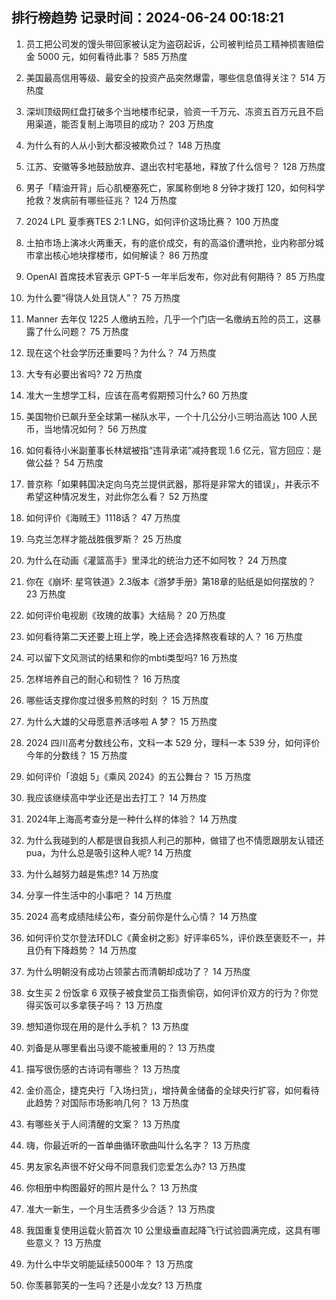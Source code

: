
## 排行榜趋势 记录时间：2024-06-24 00:18:21
  
  1. 员工把公司发的馒头带回家被认定为盗窃起诉，公司被判给员工精神损害赔偿金 5000 元，如何看待此事？ 585 万热度
    
  2. 美国最高信用等级、最安全的投资产品突然爆雷，哪些信息值得关注？ 514 万热度
    
  3. 深圳顶级网红盘打破多个当地楼市纪录，验资一千万元、冻资五百万元且不启用渠道，能否复制上海项目的成功？ 203 万热度
    
  4. 为什么有的人从小到大都没被欺负过？ 148 万热度
    
  5. 江苏、安徽等多地鼓励放弃、退出农村宅基地，释放了什么信号？ 128 万热度
    
  6. 男子「精油开背」后心肌梗塞死亡，家属称倒地 8 分钟才拨打 120，如何科学抢救？发病前有哪些征兆？ 124 万热度
    
  7. 2024 LPL 夏季赛TES 2:1 LNG，如何评价这场比赛？ 100 万热度
    
  8. 土拍市场上演冰火两重天，有的底价成交，有的高溢价遭哄抢，业内称部分城市拿出核心地块撑楼市，如何解读？ 86 万热度
    
  9. OpenAI 首席技术官表示 GPT-5 一年半后发布，你对此有何期待？ 85 万热度
    
  10. 为什么要“得饶人处且饶人”？ 75 万热度
    
  11. Manner 去年仅 1225 人缴纳五险，几乎一个门店一名缴纳五险的员工，这暴露了什么问题？ 75 万热度
    
  12. 现在这个社会学历还重要吗？为什么？ 74 万热度
    
  13. 大专有必要出省吗? 72 万热度
    
  14. 准大一生想学工科，应该在高考假期预习什么? 60 万热度
    
  15. 美国物价已飙升至全球第一梯队水平，一个十几公分小三明治高达 100 人民币，当地情况如何？ 56 万热度
    
  16. 如何看待小米副董事长林斌被指“违背承诺”减持套现 1.6 亿元，官方回应：是做公益？ 54 万热度
    
  17. 普京称「如果韩国决定向乌克兰提供武器，那将是非常大的错误」，并表示不希望这种情况发生，对此你怎么看？ 52 万热度
    
  18. 如何评价《海贼王》1118话？ 47 万热度
    
  19. 乌克兰怎样才能战胜俄罗斯？ 25 万热度
    
  20. 为什么在动画《灌篮高手》里泽北的统治力还不如阿牧？ 24 万热度
    
  21. 你在《崩坏: 星穹铁道》2.3版本《游梦手册》第18章的贴纸是如何摆放的？ 23 万热度
    
  22. 如何评价电视剧《玫瑰的故事》大结局？ 20 万热度
    
  23. 如何看待第二天还要上班上学，晚上还会选择熬夜看球的人？ 16 万热度
    
  24. 可以留下文风测试的结果和你的mbti类型吗? 16 万热度
    
  25. 怎样培养自己的耐心和韧性？ 16 万热度
    
  26. 哪些话支撑你度过很多煎熬的时刻 ？ 15 万热度
    
  27. 为什么大雄的父母愿意养活哆啦 A 梦？ 15 万热度
    
  28. 2024 四川高考分数线公布，文科一本 529 分，理科一本 539 分，如何评价今年的分数线？ 15 万热度
    
  29. 如何评价「浪姐 5」《乘风 2024》的五公舞台？ 15 万热度
    
  30. 我应该继续高中学业还是出去打工？ 14 万热度
    
  31. 2024年上海高考查分是一种什么样的体验？ 14 万热度
    
  32. 为什么我碰到的人都是很自我损人利己的那种，做错了也不情愿跟朋友认错还pua，为什么总是吸引这种人呢? 14 万热度
    
  33. 为什么越努力越是焦虑? 14 万热度
    
  34. 分享一件生活中的小事吧？ 14 万热度
    
  35. 2024 高考成绩陆续公布，查分前你是什么心情？ 14 万热度
    
  36. 如何评价艾尔登法环DLC《黄金树之影》好评率65%，评价跌至褒贬不一，并且仍有下降趋势？ 14 万热度
    
  37. 为什么明朝没有成功占领蒙古而清朝却成功了？ 14 万热度
    
  38. 女生买 2 份饭拿 6 双筷子被食堂员工指责偷窃，如何评价双方的行为？你觉得买饭可以多拿筷子吗？ 13 万热度
    
  39. 想知道你现在用的是什么手机？ 13 万热度
    
  40. 刘备是从哪里看出马谡不能被重用的？ 13 万热度
    
  41. 描写很伤感的古诗词有哪些？ 13 万热度
    
  42. 金价高企，捷克央行「入场扫货」，增持黄金储备的全球央行扩容，如何看待此趋势？对国际市场影响几何？ 13 万热度
    
  43. 有哪些关于人间清醒的文案？ 13 万热度
    
  44. 嗨，你最近听的一首单曲循环歌曲叫什么名字？ 13 万热度
    
  45. 男友家名声很不好父母不同意我们恋爱怎么办? 13 万热度
    
  46. 你相册中构图最好的照片是什么？ 13 万热度
    
  47. 准大一新生，一个月生活费多少合适？ 13 万热度
    
  48. 我国重复使用运载火箭首次 10 公里级垂直起降飞行试验圆满完成，这具有哪些意义？ 13 万热度
    
  49. 为什么中华文明能延续5000年？ 13 万热度
    
  50. 你羡慕郭芙的一生吗？还是小龙女? 13 万热度
    